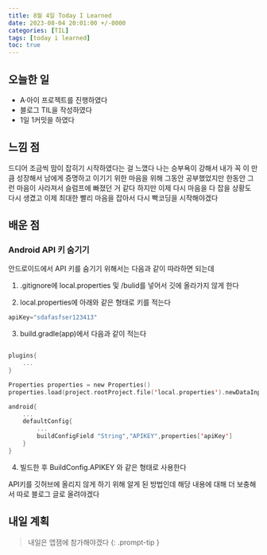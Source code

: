 ```yaml
---
title: 8월 4일 Today I Learned
date: 2023-08-04 20:01:00 +/-0000
categories: [TIL]
tags: [today i learned]
toc: true
---
```


## 오늘한 일

* A·아이 프로젝트를 진행하였다
* 블로그 TIL을 작성하였다
* 1일 1커밋을 하였다

## 느낌 점

드디어 조금씩 맘이 잡히기 시작하였다는 걸 느꼈다 나는 승부욕이 강해서 내가 꼭 이 만큼 성장해서 남에게 증명하고 이기기 위한 마음을 위해 그동안 공부했었지만 한동안 그런 마음이 사라져서 슬럼프에 빠졌던 거 같다 하지만 이제 다시 마음을 다 잡을 상황도 다시 생겼고 이제 최대한 빨리 마음을 잡아서 다시 빡코딩을 시작해야겠다

## 배운 점

### Android API 키 숨기기

안드로이드에서 API 키를 숨기기 위해서는 다음과 같이 따라하면 되는데

1. .gitignore에 local.properties 및 /bulid를 넣어서 깃에 올라가지 않게 한다

2. local.properties에 아래와 같은 형태로 키를 적는다

~~~kotlin
apiKey="sdafasfser123413"

~~~

3. build.gradle(app)에서 다음과 같이 적는다

~~~kotlin

plugins{
	...
}

Properties properties = new Properties()
properties.load(project.rootProject.file('local.properties').newDataInputStream())

android{
	...
    defaultConfig{
    	...
        buildConfigField "String","APIKEY",properties['apiKey']
    }
}
~~~

4. 빌드한 후 BuildConfig.APIKEY 와 같은 형태로 사용한다

API키를 깃허브에 올리지 않게 하기 위해 알게 된 방법인데 해당 내용에 대해 더 보충해서 따로 블로그 글로 올려야겠다

## 내일 계획

> 내일은 앱잼에 참가해야겠다
{: .prompt-tip }

